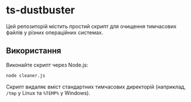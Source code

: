 # ts-dustbuster

Цей репозиторій містить простий скрипт для очищення тимчасових файлів у різних операційних системах.

## Використання

Виконайте скрипт через Node.js:

```bash
node cleaner.js
```

Скрипт видаляє вміст стандартних тимчасових директорій (наприклад, `/tmp` у Linux та `%TEMP%` у Windows).
